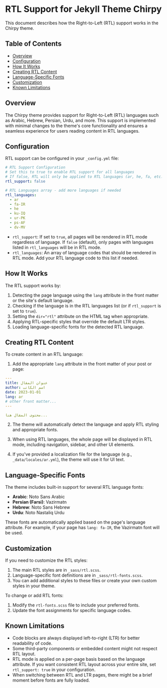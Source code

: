 # RTL Support for Jekyll Theme Chirpy

This document describes how the Right-to-Left (RTL) support works in the Chirpy theme.

## Table of Contents

- [Overview](#overview)
- [Configuration](#configuration)
- [How It Works](#how-it-works)
- [Creating RTL Content](#creating-rtl-content)
- [Language-Specific Fonts](#language-specific-fonts)
- [Customization](#customization)
- [Known Limitations](#known-limitations)

## Overview

The Chirpy theme provides support for Right-to-Left (RTL) languages such as Arabic, Hebrew, Persian, Urdu, and more. This support is implemented with minimal changes to the theme's core functionality and ensures a seamless experience for users reading content in RTL languages.

## Configuration

RTL support can be configured in your `_config.yml` file:

```yaml
# RTL Support Configuration
# Set this to true to enable RTL support for all languages
# If false, RTL will only be applied to RTL languages (ar, he, fa, etc.)
rtl_support: false

# RTL Languages array - add more languages if needed
rtl_languages:
  - ar
  - fa-IR
  - he
  - ku-IQ
  - ur-PK
  - ps-AF
  - dv-MV
```

- `rtl_support`: If set to `true`, all pages will be rendered in RTL mode regardless of language. If `false` (default), only pages with languages listed in `rtl_languages` will be in RTL mode.
- `rtl_languages`: An array of language codes that should be rendered in RTL mode. Add your RTL language code to this list if needed.

## How It Works

The RTL support works by:

1. Detecting the page language using the `lang` attribute in the front matter or the site's default language.
2. Checking if the language is in the RTL languages list (or if `rtl_support` is set to `true`).
3. Setting the `dir="rtl"` attribute on the HTML tag when appropriate.
4. Applying RTL-specific styles that override the default LTR styles.
5. Loading language-specific fonts for the detected RTL language.

## Creating RTL Content

To create content in an RTL language:

1. Add the appropriate `lang` attribute in the front matter of your post or page:

```yaml
---
title: عنوان المقال
author: اسم الكاتب
date: 2023-01-01
lang: ar
# other front matter...
---

محتوى المقال هنا...
```

2. The theme will automatically detect the language and apply RTL styling and appropriate fonts.

3. When using RTL languages, the whole page will be displayed in RTL mode, including navigation, sidebar, and other UI elements.

4. If you've provided a localization file for the language (e.g., `_data/locales/ar.yml`), the theme will use it for UI text.

## Language-Specific Fonts

The theme includes built-in support for several RTL language fonts:

- **Arabic**: Noto Sans Arabic
- **Persian (Farsi)**: Vazirmatn
- **Hebrew**: Noto Sans Hebrew
- **Urdu**: Noto Nastaliq Urdu

These fonts are automatically applied based on the page's language attribute. For example, if your page has `lang: fa-IR`, the Vazirmatn font will be used.

## Customization

If you need to customize the RTL styles:

1. The main RTL styles are in `_sass/rtl.scss`.
2. Language-specific font definitions are in `_sass/rtl-fonts.scss`.
3. You can add additional styles to these files or create your own custom styles in your theme.

To change or add RTL fonts:

1. Modify the `rtl-fonts.scss` file to include your preferred fonts.
2. Update the font assignments for specific language codes.

## Known Limitations

- Code blocks are always displayed left-to-right (LTR) for better readability of code.
- Some third-party components or embedded content might not respect RTL layout.
- RTL mode is applied on a per-page basis based on the language attribute. If you want consistent RTL layout across your entire site, set `rtl_support: true` in your configuration.
- When switching between RTL and LTR pages, there might be a brief moment before fonts are fully loaded.

